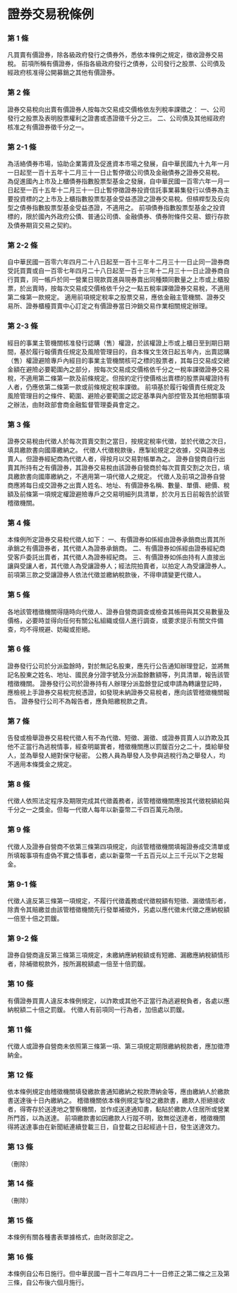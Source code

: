 # 證券交易稅條例

### 第 1 條

凡買賣有價證券，除各級政府發行之債券外，悉依本條例之規定，徵收證券交易稅。
前項所稱有價證券，係指各級政府發行之債券，公司發行之股票、公司債及經政府核准得公開募銷之其他有價證券。

### 第 2 條

證券交易稅向出賣有價證券人按每次交易成交價格依左列稅率課徵之：
一、公司發行之股票及表明股票權利之證書或憑證徵千分之三。
二、公司債及其他經政府核准之有價證券徵千分之一。

### 第 2-1 條

為活絡債券市場，協助企業籌資及促進資本市場之發展，自中華民國九十九年一月一日起至一百十五年十二月三十一日止暫停徵公司債及金融債券之證券交易稅。
為促進國內上市及上櫃債券指數股票型基金之發展，自中華民國一百零六年一月一日起至一百十五年十二月三十一日止暫停徵證券投資信託事業募集發行以債券為主要投資標的之上市及上櫃指數股票型基金受益憑證之證券交易稅。但槓桿型及反向型之債券指數股票型基金受益憑證，不適用之。
前項債券指數股票型基金之投資標的，限於國內外政府公債、普通公司債、金融債券、債券附條件交易、銀行存款及債券期貨交易之契約。

### 第 2-2 條

自中華民國一百零六年四月二十八日起至一百十三年十二月三十一日止同一證券商受託買賣或自一百零七年四月二十八日起至一百十三年十二月三十一日止證券商自行買賣，同一帳戶於同一營業日現款買進與現券賣出同種類同數量之上市或上櫃股票，於出賣時，按每次交易成交價格依千分之一點五稅率課徵證券交易稅，不適用第二條第一款規定。
適用前項規定稅率之股票交易，應依金融主管機關、證券交易所、證券櫃檯買賣中心訂定之有價證券當日沖銷交易作業相關規定辦理。

### 第 2-3 條

經目的事業主管機關核准發行認購（售）權證，於該權證上市或上櫃日至到期日期間，基於履行報價責任規定及風險管理目的，自本條文生效日起五年內，出賣認購（售）權證避險專戶內經目的事業主管機關核可之標的股票者，其每日交易成交總金額在避險必要範圍內之部分，按每次交易成交價格依千分之一稅率課徵證券交易稅，不適用第二條第一款及前條規定。但按約定行使價格出賣標的股票與權證持有人者，仍應依第二條第一款或前條規定稅率課徵。
前項基於履行報價責任規定及風險管理目的之條件、範圍、避險必要範圍之認定基準與內部控管及其他相關事項之辦法，由財政部會商金融監督管理委員會定之。

### 第 3 條

證券交易稅由代徵人於每次買賣交割之當日，按規定稅率代徵，並於代徵之次日，填具繳款書向國庫繳納之。
代徵人代徵稅款後，應掣給規定之收據，交與證券出賣人。但證券經紀商為代徵人者，得按月以交易對帳單為之。
證券自營商自行出賣其所持有之有價證券，其證券交易稅由該證券自營商於每次買賣交割之次日，填具繳款書向國庫繳納之，不適用第一項代徵人之規定。
代徵人及前項之證券自營商應將每日成交證券之出賣人姓名、地址、有價證券名稱、數量、單價、總價、稅額及前條第一項規定權證避險專戶之交易明細列具清單，於次月五日前報告於該管稽徵機關。

### 第 4 條

本條例所定證券交易稅代徵人如下：
一、有價證券如係經由證券承銷商出賣其所承銷之有價證券者，其代徵人為證券承銷商。
二、有價證券如係經由證券經紀商受客戶委託出賣者，其代徵人為證券經紀商。
三、有價證券如係由持有人直接出讓與受讓人者，其代徵人為受讓證券人；經法院拍賣者，以拍定人為受讓證券人。
前項第三款之受讓證券人依法代徵並繳納稅款後，不得申請變更代徵人。

### 第 5 條

各地該管稽徵機關得隨時向代徵人、證券自營商調查或檢查其帳冊與其交易數量及價格，必要時並得向任何有關公私組織或個人進行調查，或要求提示有關文件備查，均不得規避、妨礙或拒絕。

### 第 6 條

證券發行公司於分派盈餘時，對於無記名股東，應先行公告通知辦理登記，並將無記名股東之姓名、地址、國民身分證字號及分派盈餘數額等，列具清單，報告該管稽徵機關。
證券發行公司於證券持有人辦理分派盈餘登記或申請為轉讓登記時，應檢視上手證券交易稅完稅憑證，如發現未納證券交易稅者，應向該管稽徵機關報告。
證券發行公司不為報告者，應負賠繳稅款之責。

### 第 7 條

告發或檢舉證券交易稅代徵人有不為代徵、短徵、漏徵、或證券買賣人以詐欺及其他不正當行為逃稅情事，經查明屬實者，稽徵機關應以罰鍰百分之二十，獎給舉發人，並為舉發人絕對保守秘密。
公務人員為舉發人及參與逃稅行為之舉發人，均不適用本條獎金之規定。

### 第 8 條

代徵人依照法定程序及期限完成其代徵義務者，該管稽徵機關應按其代徵稅額給與千分之一之獎金。但每一代徵人每年以新臺幣二千四百萬元為限。

### 第 9 條

代徵人及證券自營商不依第三條第四項規定，向該管稽徵機關填報證券成交清單或所填報事項有虛偽不實之情事者，處以新臺幣一千五百元以上三千元以下之怠報金。

### 第 9-1 條

代徵人違反第三條第一項規定，不履行代徵義務或代徵稅額有短徵、漏徵情形者，除責令其賠繳並由該管稽徵機關先行發單補徵外，另處以應代徵未代徵之應納稅額一倍至十倍之罰鍰。

### 第 9-2 條

證券自營商違反第三條第三項規定，未繳納應納稅額或有短繳、漏繳應納稅額情形者，除補徵稅款外，按所漏稅額處一倍至十倍罰鍰。

### 第 10 條

有價證券買賣人違反本條例規定，以詐欺或其他不正當行為逃避稅負者，各處以應納稅額二十倍之罰鍰。
代徵人有前項同一行為者，加倍處以罰鍰。

### 第 11 條

代徵人或證券自營商未依照第三條第一項、第三項規定期限繳納稅款者，應加徵滯納金。

### 第 12 條

依本條例規定由稽徵機關填發繳款書通知繳納之稅款滯納金等，應由繳納人於繳款書送達後十日內繳納之。
稽徵機關依本條例規定掣發之繳款書，繳款人拒絕接收者，得寄存於送達地之警察機關，並作成送達通知書，黏貼於繳款人住居所或營業所門首，以為送達。
前項繳款書如因繳款人行蹤不明，致無從送達者，稽徵機關得將送達事由在新聞紙連續登載三日，自登載之日起經過十日，發生送達效力。

### 第 13 條

（刪除）

### 第 14 條

（刪除）

### 第 15 條

本條例有關各種書表單據格式，由財政部定之。

### 第 16 條

本條例自公布日施行。但中華民國一百十二年四月二十一日修正之第二條之三及第三條，自公布後六個月施行。
